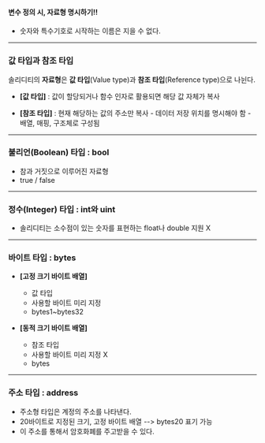 
#### 변수 정의 시, 자료형 명시하기!!

- 숫자와 특수기호로 시작하는 이름은 지을 수 없다.
---

### 값 타입과 참조 타입

솔리디티의 **자료형**은 **값 타입**(Value type)과 **참조 타입**(Reference type)으로 나뉜다.

- **[값 타입]** : 값이 할당되거나 함수 인자로 활용되면 해당 값 자체가 복사
                    
- **[참조 타입]** : 현재 해당하는 값의 주소만 복사
                    - 데이터 저장 위치를 명시해야 함
                    - 배열, 매핑, 구조체로 구성됨

---

### 불리언(Boolean) 타입 : bool

- 참과 거짓으로 이루어진 자료형
- true / false

---

### 정수(Integer) 타입 : int와 uint

- 솔리디티는 소수점이 있는 숫자를 표현하는 float나 double 지원 X 

---

### 바이트 타입 : bytes

- **[고정 크기 바이트 배열]**
    - 값 타입
    - 사용할 바이트 미리 지정
    - bytes1~bytes32

- **[동적 크기 바이트 배열]**
    - 참조 타입
    - 사용할 바이트 미리 지정 X
    - bytes

---

### 주소 타입 : address
- 주소형 타입은 계정의 주소를 나타낸다.
- 20바이트로 지정된 크기, 고정 바이트 배열 --> bytes20 표기 가능
- 이 주소를 통해서 암호화폐를 주고받을 수 있다.